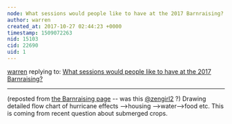```yaml
---
node: What sessions would people like to have at the 2017 Barnraising?
author: warren
created_at: 2017-10-27 02:44:23 +0000
timestamp: 1509072263
nid: 15103
cid: 22690
uid: 1
---
```




[warren](../profile/warren) replying to: [What sessions would people like to have at the 2017 Barnraising?](../notes/warren/10-27-2017/what-sessions-would-people-like-to-have-at-the-2017-barnraising)

----
(reposted from [the Barnraising page](/barnraising) -- was this [@zengirl2](/profile/zengirl2) ?) Drawing detailed flow chart of hurricane effects -->housing -->water-->food etc. This is coming from recent question about submerged crops. 